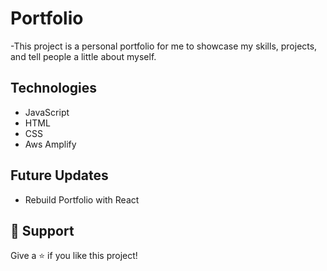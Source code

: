 # Portfolio

<p align="left">-This project is a personal portfolio for me to showcase my skills, projects, and tell people a little about myself.
</p>

## Technologies 

- JavaScript
- HTML
- CSS
- Aws Amplify

## Future Updates

- Rebuild Portfolio with React

## 🤝 Support

Give a ⭐️ if you like this project!
